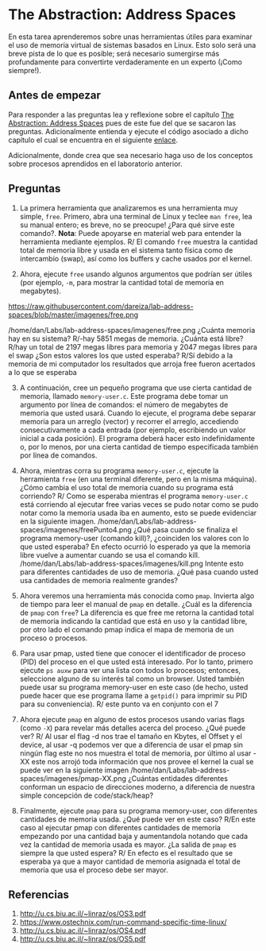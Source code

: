 # The Abstraction: Address Spaces #

En esta tarea aprenderemos sobre unas herramientas útiles para examinar el uso de memoria virtual de sistemas basados en Linux. 
Esto solo será una breve pista de lo que es posible; será necesario sumergirse más profundamente para convertirte verdaderamente 
en un experto (¡Como siempre!).

## Antes de empezar ##

Para responder a las preguntas lea y reflexione sobre el capítulo [The Abstraction: Address Spaces]( http://pages.cs.wisc.edu/~remzi/OSTEP/vm-intro.pdf) pues de este fue del que se sacaron las preguntas. Adicionalmente entienda y ejecute el código asociado a dicho capítulo el cual se encuentra en el siguiente [enlace](https://github.com/remzi-arpacidusseau/ostep-code/tree/master/vm-intro). 

Adicionalmente, donde crea que sea necesario haga uso de los conceptos sobre procesos aprendidos en el laboratorio anterior.

## Preguntas ##

1. La primera herramienta que analizaremos es una herramienta muy simple, ```free```. Primero, abra una terminal de Linux y
teclee ```man free```, lea su manual entero; es breve, no se preocupe! ¿Para qué sirve este comando?. **Nota**: Puede apoyarse en
material web para entender la herramienta mediante ejemplos.
R/ El comando ```free``` muestra la cantidad total de memoria libre y usada en el sistema tanto física como de intercambio (swap), así como los buffers y cache usados por el kernel.

2. Ahora, ejecute ```free``` usando algunos argumentos que podrían ser útiles (por ejemplo, ```-m```, para mostrar
la cantidad total de memoria en megabytes).

https://raw.githubusercontent.com/dareiza/lab-address-spaces/blob/master/imagenes/free.png

/home/dan/Labs/lab-address-spaces/imagenes/free.png
¿Cuánta memoria hay en su sistema?
R/-hay 5851 megas de memoria.
¿Cuánta está libre?
R/hay un total de 2197 megas libres para memoria y 2047 megas libres para el swap
¿Son estos valores los que usted esperaba?
R/Sí debido a la memoria de mi computador los resultados que arroja free fueron acertados a lo que se esperaba

3. A continuación, cree un pequeño programa que use cierta cantidad de memoria, llamado ```memory-user.c```.
Este programa debe tomar un argumento por línea de comandos: el número de megabytes de memoria que usted usará.
Cuando lo ejecute, el programa debe separar memoria para un arreglo (vector) y recorrer el arreglo,
accediendo consecutivamente a cada entrada (por ejemplo, escribiendo un valor inicial a cada posición). El programa deberá hacer esto indefinidamente o,
por lo menos, por una cierta cantidad de tiempo especificada también por línea de comandos.

4. Ahora, mientras corra su programa ```memory-user.c```, ejecute la herramienta ```free``` (en una terminal diferente, pero en la misma máquina).
¿Cómo cambia el uso total de memoria cuando su programa está corriendo?
R/ Como se esperaba mientras el programa `memory-user.c` está corriendo al ejecutar free varias veces se pudo notar como se pudo notar como la memoria usada iba en aumento, esto se puede evidenciar en la siguiente imagen.
/home/dan/Labs/lab-address-spaces/imagenes/freePunto4.png
¿Qué pasa cuando se finaliza el programa memory-user (comando kill)?, ¿coinciden los valores con lo que usted esperaba? En efecto ocurrió lo esperado ya que la memoria libre vuelve a aumentar cuando se usa el comando kill.
/home/dan/Labs/lab-address-spaces/imagenes/kill.png
Intente esto para diferentes cantidades de uso de memoria. ¿Qué pasa cuando usted usa cantidades de memoria realmente grandes?

5. Ahora veremos una herramienta más conocida como ```pmap```. Invierta algo de tiempo para leer el manual de ```pmap```
en detalle. ¿Cuál es la diferencia de ```pmap``` con ```free```? La diferencia es que  free me retorna la cantidad total de memoria indicando la cantidad que está en uso y la cantidad libre, por otro lado el comando pmap indica el mapa de memoria de un proceso o procesos.

6. Para usar pmap, usted tiene que conocer el identificador de proceso (PID) del proceso en el que usted está interesado.
Por lo tanto, primero ejecute ```ps auxw``` para ver una lista con todos lo procesos; entonces, seleccione alguno de su interés tal como un browser. Usted también puede usar su programa memory-user en este caso (de hecho, usted puede hacer que ese programa llame a ```getpid()``` para imprimir su PID para su conveniencia).
R/ este punto va en conjunto con el 7

7. Ahora ejecute ```pmap``` en alguno de estos procesos usando varias flags (como ```-X```) para revelar más detalles acerca del proceso.
¿Qué puede ver?
R/ Al usar el flag -d nos trae el tamaño en Kbytes, el Offset y el device, al usar -q podemos ver que a diferencia de usar el pmap sin ningún flag este no nos muestra el total de memoria, por último al usar -XX este nos arrojó toda información que nos provee el kernel la cual se puede ver en la siguiente imagen
/home/dan/Labs/lab-address-spaces/imagenes/pmap-XX.png
¿Cuántas entidades diferentes conforman un espacio de direcciones moderno, a diferencia de nuestra simple concepción de code/stack/heap?

8. Finalmente, ejecute ```pmap``` para su programa memory-user, con diferentes cantidades de memoria usada.
¿Qué puede ver en este caso?
R/En este caso al ejecutar pmap con diferentes cantidades de memoria empezando por una cantidad baja y aumentandola notando que cada vez la cantidad de memoria usada es mayor.
¿La salida de ```pmap``` es siempre la que usted espera?
R/ En efecto es el resultado que se esperaba ya que a mayor cantidad de memoria asignada el total de memoria que usa el proceso debe ser mayor.

## Referencias ##

1. http://u.cs.biu.ac.il/~linraz/os/OS3.pdf
2. https://www.ostechnix.com/run-command-specific-time-linux/
3. http://u.cs.biu.ac.il/~linraz/os/OS4.pdf
4. http://u.cs.biu.ac.il/~linraz/os/OS5.pdf
